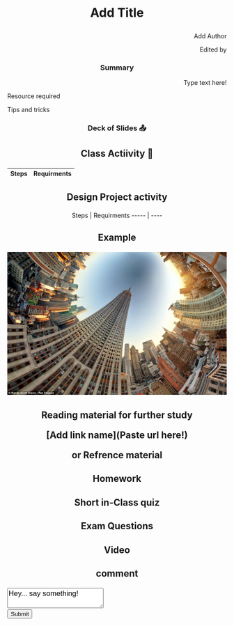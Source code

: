 # <p align = center> Add Title </p>
<p align = right> Add Author</p>
<p align = right> Edited by</p>


### <p align = center>Summary 
<p align = right>Type text here!</p>
<p align = left>Resource required </p>
<p align = left>Tips and tricks </p>


### <p align = center>Deck of Slides :outbox_tray:

## <p align = center>Class Actiivity :rocket:
Steps | Requirments
----- | ---- 




## <p align = center>Design Project activity

<p align = center> Steps | Requirments
----- | ---- </p>


## <p align = center>Example <p align = center>![](_fisheye_EmpireStatebuilding.jpg)

## <p align = center>Reading material for further study<p align = center>[Add link name](Paste url here!)<p align = center>or Refrence material

## <p align = center>Homework

## <p align = center>Short in-Class quiz
## <p align = center>Exam Questions 
## <p align = center>Video
## <p align = center>comment<form action="/html/tags/html_form_tag_action.cfm" method="post">
<div>
<textarea name="comments" id="comments" style="font-family:sans-serif;font-size:1.2em;">
Hey... say something!
</textarea>
</div>
<input type="submit" value="Submit">
</form>
